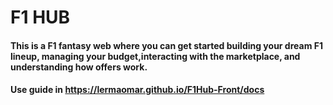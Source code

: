 # F1 HUB

#### This is a F1 fantasy web where you can get started building your dream F1 lineup, managing your budget,interacting with the marketplace, and understanding how offers work.

#### Use guide in https://lermaomar.github.io/F1Hub-Front/docs